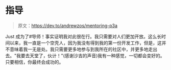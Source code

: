 # 指导

> 原文：<https://dev.to/andrewzos/mentoring-p3a>

‪Just 成为了#导师！事实证明我对此很在行。我只需要对人们更加开放。这么长时间以来，我一直是一个空壳人，因为我没有得到我的第一份开发工作，但是，这并不意味着我一无是处。我只需要更多地参与到我所在的社区中，并更多地走出去。"我要去天堂了，伙计！"(感谢沙吉的声音)我有一种感觉，一切都会变好的。只要相信，你最终会成功的。